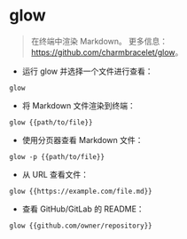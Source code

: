 # glow

> 在终端中渲染 Markdown。
> 更多信息：<https://github.com/charmbracelet/glow>。

- 运行 glow 并选择一个文件进行查看：

`glow`

- 将 Markdown 文件渲染到终端：

`glow {{path/to/file}}`

- 使用分页器查看 Markdown 文件：

`glow -p {{path/to/file}}`

- 从 URL 查看文件：

`glow {{https://example.com/file.md}}`

- 查看 GitHub/GitLab 的 README：

`glow {{github.com/owner/repository}}`